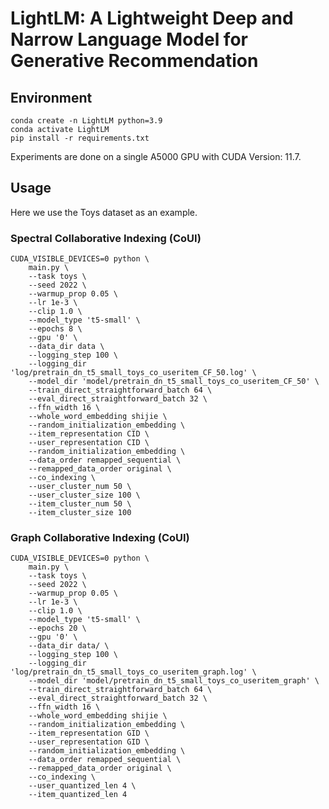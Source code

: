 # LightLM: A Lightweight Deep and Narrow Language Model for Generative Recommendation

## Environment
```
conda create -n LightLM python=3.9
conda activate LightLM
pip install -r requirements.txt
```
Experiments are done on a single A5000 GPU with CUDA Version: 11.7.

## Usage 
Here we use the Toys dataset as an example.

### Spectral Collaborative Indexing (CoUI)
```
CUDA_VISIBLE_DEVICES=0 python \
    main.py \
    --task toys \
    --seed 2022 \
    --warmup_prop 0.05 \
    --lr 1e-3 \
    --clip 1.0 \
    --model_type 't5-small' \
    --epochs 8 \
    --gpu '0' \
    --data_dir data \
    --logging_step 100 \
    --logging_dir 'log/pretrain_dn_t5_small_toys_co_useritem_CF_50.log' \
    --model_dir 'model/pretrain_dn_t5_small_toys_co_useritem_CF_50' \
    --train_direct_straightforward_batch 64 \
    --eval_direct_straightforward_batch 32 \
    --ffn_width 16 \
    --whole_word_embedding shijie \
    --random_initialization_embedding \
    --item_representation CID \
    --user_representation CID \
    --random_initialization_embedding \
    --data_order remapped_sequential \
    --remapped_data_order original \
    --co_indexing \
    --user_cluster_num 50 \
    --user_cluster_size 100 \
    --item_cluster_num 50 \
    --item_cluster_size 100
```

### Graph Collaborative Indexing (CoUI)
```
CUDA_VISIBLE_DEVICES=0 python \
    main.py \
    --task toys \
    --seed 2022 \
    --warmup_prop 0.05 \
    --lr 1e-3 \
    --clip 1.0 \
    --model_type 't5-small' \
    --epochs 20 \
    --gpu '0' \
    --data_dir data/ \
    --logging_step 100 \
    --logging_dir 'log/pretrain_dn_t5_small_toys_co_useritem_graph.log' \
    --model_dir 'model/pretrain_dn_t5_small_toys_co_useritem_graph' \
    --train_direct_straightforward_batch 64 \
    --eval_direct_straightforward_batch 32 \
    --ffn_width 16 \
    --whole_word_embedding shijie \
    --random_initialization_embedding \
    --item_representation GID \
    --user_representation GID \
    --random_initialization_embedding \
    --data_order remapped_sequential \
    --remapped_data_order original \
    --co_indexing \
    --user_quantized_len 4 \
    --item_quantized_len 4
```

